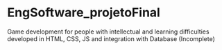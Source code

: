 # EngSoftware_projetoFinal
Game development for people with intellectual and learning difficulties developed in HTML, CSS, JS and integration with Database (Incomplete)
